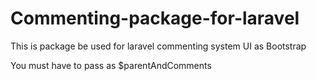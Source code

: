# Commenting-package-for-laravel

This is package be used for laravel commenting system UI as Bootstrap


You must have to pass as $parentAndComments 